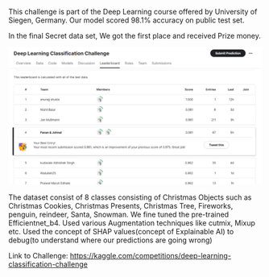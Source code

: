 This challenge is part of the Deep Learning course offered by University of Siegen, Germany. Our model scored 98.1% accuracy on public test set.

In the final Secret data set, We got the first place and received Prize money.

![Alt text](image-1.png)

The dataset consist of 8 classes consisting of Christmas Objects such as Christmas Cookies, Christmas Presents, Christmas Tree, Fireworks, penguin, reindeer, Santa, Snowman. We fine tuned the  pre-trained Efficientnet_b4.
Used various Augmentation techniques like cutmix, Mixup etc.
Used the concept of SHAP values(concept of Explainable AI) to debug(to understand where our predictions are going wrong)

Link to Challenge: https://kaggle.com/competitions/deep-learning-classification-challenge